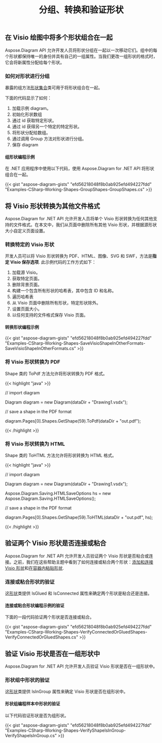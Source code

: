 ﻿---
title: 分组、转换和验证形状
type: docs
weight: 80
url: /zh/net/group-convert-and-verify-shapes/
description: 本节介绍如何使用 Aspose.Diagram 对形状进行分组。
---
## **在 Visio 绘图中将多个形状组合在一起**
Aspose.Diagram API 允许开发人员将形状分组在一起以一次移动它们。组中的每个形状都保持唯一的身份并具有自己的一组属性。当我们更改一组形状的格式时，它会将新属性分配给每个形状。
### **如何对形状进行分组**
暴露的组方法[形状集合](http://www.aspose.com/api/net/diagram/aspose.diagram/shapecollection)类可用于将形状组合在一起。

下面的代码显示了如何：

1. 加载示例 diagram。
1. 初始化形状数组
1. 通过 id 获取特定形状。
1. 通过 id 获得另一个特定的特定形状。
1. 将形状分配给数组。
1. 通过调用 Group 方法对形状进行分组。
1. 保存 diagram
#### **组形状编程示例**
在 .NET 应用程序中使用以下代码，使用 Aspose.Diagram for .NET API 将形状组合在一起。

{{< gist "aspose-diagram-gists" "efd56218048f8b0ab925efd494227fdd" "Examples-CSharp-Working-Shapes-GroupShapes-GroupShapes.cs" >}}
## **将 Visio 形状转换为其他文件格式**
Aspose.Diagram for .NET API 允许开发人员将单个 Visio 形状转换为任何其他支持的文件格式。在本文中，我们从页面中删除所有其他 Visio 形状，并根据源形状大小自定义页面设置。
### **转换特定的 Visio 形状**
开发人员可以将 Visio 形状转换为 PDF、HTML、图像、SVG 和 SWF，方法是**指定 Visio 保存选项**.
此示例代码的工作方式如下：

1. 加载源 Visio。
1. 获取特定页面。
1. 删除背景页面。
1. 构建一个包含所有形状的哈希表，其中包含 ID 和名称。
1. 遍历哈希表
1. 从 Visio 页面中删除所有形状，特定形状除外。
1. 设置页面大小。
1. 以任何支持的文件格式保存 Visio 页面。
#### **转换形状编程示例**
{{< gist "aspose-diagram-gists" "efd56218048f8b0ab925efd494227fdd" "Examples-CSharp-Working-Shapes-SaveVisioShapeInOtherFormats-SaveVisioShapeInOtherFormats.cs" >}}
### **将 Visio 形状转换为 PDF**
Shape 类的 ToPdf 方法允许将形状转换为 PDF 格式。

{{< highlight "java" >}}

 // import diagram

Diagram diagram = new Diagram(dataDir + "Drawing1.vsdx");

// save a shape in the PDF format

diagram.Pages[0].Shapes.GetShape(59).ToPdf(dataDir + "out.pdf");

{{< /highlight >}}
### **将 Visio 形状转换为 HTML**
Shape 类的 ToHTML 方法允许将形状转换为 HTML 格式。

{{< highlight "java" >}}

 // import diagram

Diagram diagram = new Diagram(dataDir + "Drawing1.vsdx");

Aspose.Diagram.Saving.HTMLSaveOptions hs = new Aspose.Diagram.Saving.HTMLSaveOptions();

// save a shape in the PDF format

diagram.Pages[0].Shapes.GetShape(59).ToHTML(dataDir + "out.pdf", hs);

{{< /highlight >}}
## **验证两个 Visio 形状是否连接或粘合**
Aspose.Diagram for .NET API 允许开发人员验证两个 Visio 形状是否粘合或连接。之前，我们在这些帮助主题中看到了如何连接或粘合两个形状：[添加和连接 Visio 形状](https://docs.aspose.com/diagram/net/add-retrieve-copy-and-read-visio-shape-data/)和[在容器内粘贴形状](/diagram/zh/net/working-with-shapes-gluing/).
### **连接或粘合形状的验证**
这[形状](http://www.aspose.com/api/net/diagram/aspose.diagram/shape)类提供 IsGlued 和 IsConnected 属性来确定两个形状是粘合还是连接。
#### **连接或粘合形状编程示例的验证**
下面的一段代码验证两个形状是否连接或粘合。

{{< gist "aspose-diagram-gists" "efd56218048f8b0ab925efd494227fdd" "Examples-CSharp-Working-Shapes-VerifyConnectedOrGluedShapes-VerifyConnectedOrGluedShapes.cs" >}}
## **验证 Visio 形状是否在一组形状中**
Aspose.Diagram for .NET API 允许开发人员验证 Visio 形状是否在一组形状中。
### **形状组中形状的验证**
这[形状](http://www.aspose.com/api/net/diagram/aspose.diagram/shape)类提供 IsInGroup 属性来确定 Visio 形状是否在组形状中。
#### **形状组编程样本中形状的验证**
以下代码验证形状是否为组形状。

{{< gist "aspose-diagram-gists" "efd56218048f8b0ab925efd494227fdd" "Examples-CSharp-Working-Shapes-VerifyShapeIsInGroup-VerifyShapeIsInGroup.cs" >}}
